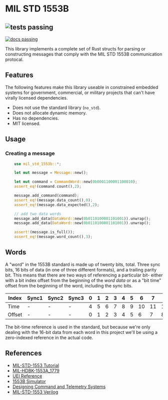 # MIL STD 1553B

![tests passing](https://github.com/mjhouse/mil_std_1553b/actions/workflows/testing.yaml/badge.svg)
-
[![docs passing](https://github.com/mjhouse/mil_std_1553b/actions/workflows/documentation.yaml/badge.svg)](https://mjhouse.github.io/mil_std_1553b/)

This library implements a complete set of Rust structs for parsing or constructing messages that comply with
the MIL STD 1553B communication protocal.

## Features

The following features make this library useable in constrained embedded systems for government, commercial, 
or military projects that can't have virally licensed dependencies.

* Does not use the standard library (`no_std`).
* Does not allocate dynamic memory.
* Has no dependencies.
* MIT licensed.

## Usage

### Creating a message

```rust
    use mil_std_1553b::*;

    let mut message = Message::new();

    let mut command = CommandWord::new(0b0001100001100010);
    assert_eq!(command.count(),2);

    message.add_command(command);
    assert_eq!(message.data_count(),0);
    assert_eq!(message.data_expected(),2);

    // add two data words
    message.add_data(DataWord::new(0b0110100001101001)).unwrap();
    message.add_data(DataWord::new(0b0110100001101001)).unwrap();

    assert!(message.is_full());
    assert_eq!(message.word_count(),3);
```

## Words

A "word" in the 1553B standard is made up of twenty bits, total. Three sync bits, 16 bits of data (in one of 
three different formats), and a trailing parity bit. This means that there are two ways of referencing a particular 
bit- either with a bit index offset from the beginning of the *word data* or as a "bit time" offset from the beginning 
of the word, including the sync bits.

| Index  | Sync1 | Sync2 | Sync3 |  0 |  1 |  2 |  3 |  4 |  5 |  6 |  7 |  8 |  9 | 10 | 11 | 12 | 13 | 14 | 15 | Parity |
|--------|---    |---    |---    |----|----|----|----|----|----|----|----|----|----|----|----|----|----|----|----|---     |
| Time   | -     | -     | -     |  4 |  5 |  6 |  7 |  8 |  9 | 10 | 11 | 12 | 13 | 14 | 15 | 16 | 17 | 18 | 19 | -      |
| Offset | -     | -     | -     |  0 |  1 |  2 |  3 |  4 |  5 |  6 |  7 |  8 |  9 | 10 | 11 | 12 | 13 | 14 | 15 | -      |

The bit-time reference is used in the standard, but because we're only dealing with the 16-bit data from each word in this 
project we'll be using a zero-indexed reference in the actual code.

## References

* [MIL-STD-1553 Tutorial](http://www.horntech.cn/techDocuments/MIL-STD-1553Tutorial.pdf)
* [MIL-HDBK-1553A_1779](http://everyspec.com/MIL-HDBK/MIL-HDBK-1500-1799/MIL-HDBK-1553A_1779/)
* [UEI Reference](https://www.ueidaq.com/mil-std-1553-tutorial-reference-guide)
* [1553B Simulator](https://github.com/yabozj/1553B-Simulator)
* [Designing Command and Telemetry Systems](https://digitalcommons.usu.edu/cgi/viewcontent.cgi?article=2107&context=smallsat)
* [MIL-STD-1553 Verilog](https://github.com/fpga-soc/mil-std-1553b-soc)

